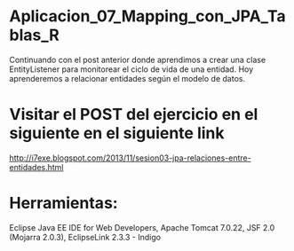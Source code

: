 # Aplicacion_07_Mapping_con_JPA_Tablas_R
Continuando con el post anterior donde aprendimos a crear una clase EntityListener para monitorear el ciclo de vida de una entidad. Hoy aprenderemos a relacionar entidades según el modelo de datos.

# Visitar el POST del ejercicio en el siguiente en el siguiente link
http://i7exe.blogspot.com/2013/11/sesion03-jpa-relaciones-entre-entidades.html

# Herramientas:
Eclipse Java EE IDE for Web Developers, Apache Tomcat 7.0.22, JSF 2.0 (Mojarra 2.0.3), EclipseLink 2.3.3 - Indigo

